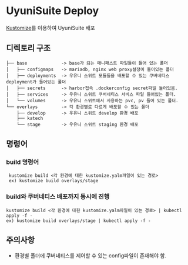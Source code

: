 # UyuniSuite Deploy

[Kustomize](https://kubectl.docs.kubernetes.io/guides/)를 이용하여 UyuniSuite 배포

## 디렉토리 구조
```
├── base             -> base가 되는 매니패스트 파일들이 들어 있는 폴더
│   ├── configmaps   -> mariadb, nginx web proxy설정이 들어있는 폴더
│   ├── deployments  -> 우유니 스위트 모듈들을 배포할 수 있는 쿠버네티스 deployment가 들어있는 폴더
│   ├── secrets      -> harbor접속 .dockerconfig secret파일 들어있음.
│   ├── services     -> 우유니 스위트 쿠버네티스 서비스 파일 들어있는 폴더.
│   └── volumes      -> 우유니 스위트에서 사용하는 pvc, pv 들어 있는 폴더.
└── overlays         -> 각 환경별로 다르게 배포할 수 있는 폴더
    ├── develop      -> 우유니 스위트 develop 환경 배포
    ├── katech 
    └── stage        -> 우유니 스위트 staging 환경 배포
```

## 명령어
### build 명령어
```
 kustomize build <각 환경에 대한 kustomize.yalm파일이 있는 경로>
 ex) kustomize build overlays/stage
```

### build와 쿠버네티스 배포까지 동시에 진행
```
kustomize build <각 환경에 대한 kustomize.yalm파일이 있는 경로> | kubectl apply -f -
ex) kustomize build overlays/stage | kubectl apply -f -
```

## 주의사항
* 환경별 폴더에 쿠버네티스를 제어할 수 있는 config파일이 존재해야 함.
